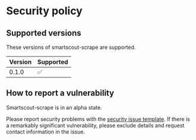# Security policy

<!--- This was modified from an example file provided by GitHub --->

## Supported versions

These versions of smartscout-scrape are supported.

| Version | Supported          |
| ------- | ------------------ |
| 0.1.0   | :white_check_mark: |

## How to report a vulnerability

Smartscout-scrape is in an alpha state.

Please report security problems with the
[security issue template](https://github.com/regulad/smartscout-scrape/issues/new?labels=kind%3A+security+%F0%9F%94%92&template=security.md).
If there is a remarkably significant vulnerability, please exclude details and request contact information in the issue.
